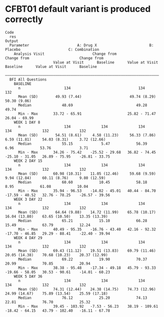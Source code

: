 # CFBT01 default variant is produced correctly

    Code
      res
    Output
      Parameter                      A: Drug X                        B: Placebo                      C: Combination         
        Analysis Visit                      Change from                       Change from                       Change from  
                          Value at Visit      Baseline      Value at Visit      Baseline      Value at Visit      Baseline   
      ———————————————————————————————————————————————————————————————————————————————————————————————————————————————————————
      BFI All Questions                                                                                                      
        BASELINE                                                                                                             
          n                    134                               134                               132                       
          Mean (SD)        49.93 (7.44)                      49.74 (8.29)                      50.30 (9.06)                  
          Median              48.69                             49.28                             49.74                      
          Min - Max       33.72 - 65.91                     25.82 - 71.47                     26.04 - 69.99                  
        WEEK 1 DAY 8                                                                                                         
          n                    134              134              134              134              132              132      
          Mean (SD)        54.51 (8.61)     4.58 (11.23)     56.33 (7.86)     6.59 (11.81)     54.03 (8.31)     3.72 (12.66) 
          Median              55.15             5.47            56.39             6.96            53.76             3.71     
          Min - Max       34.26 - 75.42    -25.52 - 29.68   36.82 - 74.45    -25.10 - 31.05   26.89 - 75.95    -26.81 - 33.75
        WEEK 2 DAY 15                                                                                                        
          n                    134              134              134              134              132              132      
          Mean (SD)       60.98 (10.31)    11.05 (12.46)     59.68 (9.59)     9.94 (12.84)     60.11 (8.76)     9.80 (12.59) 
          Median              60.60            10.45            58.18             8.95            61.08            10.04     
          Min - Max       35.94 - 96.53    -14.02 - 45.01   40.44 - 84.70    -17.59 - 40.52   32.76 - 78.25    -26.57 - 39.56
        WEEK 3 DAY 22                                                                                                        
          n                    134              134              134              134              132              132      
          Mean (SD)        64.64 (9.88)    14.72 (11.99)    65.78 (10.17)    16.04 (13.80)    63.65 (10.50)    13.35 (13.39) 
          Median              65.21            15.10            66.28            15.49            63.79            12.24     
          Min - Max       40.49 - 95.35    -16.76 - 43.40   42.16 - 92.32    -17.70 - 46.85   29.29 - 88.41    -22.40 - 39.94
        WEEK 4 DAY 29                                                                                                        
          n                    134              134              134              134              132              132      
          Mean (SD)       69.43 (11.12)    19.51 (13.83)    69.79 (11.46)    20.05 (14.38)    70.68 (10.23)    20.37 (12.99) 
          Median              69.22            19.90            70.37            20.99            70.85            20.94     
          Min - Max       38.38 - 95.48    -17.34 - 49.18   45.79 - 93.33    -19.66 - 58.05   30.53 - 90.61    -14.01 - 60.23
        WEEK 5 DAY 36                                                                                                        
          n                    134              134              134              134              132              132      
          Mean (SD)       74.31 (12.44)    24.38 (14.75)    74.73 (12.96)    24.99 (14.67)    75.89 (13.54)    25.59 (17.18) 
          Median              76.12            25.20            74.13            22.81            76.70            25.32     
          Min - Max       39.45 - 103.92   -7.53 - 56.23    38.19 - 109.61   -18.42 - 64.15   43.79 - 102.40   -16.11 - 67.78


